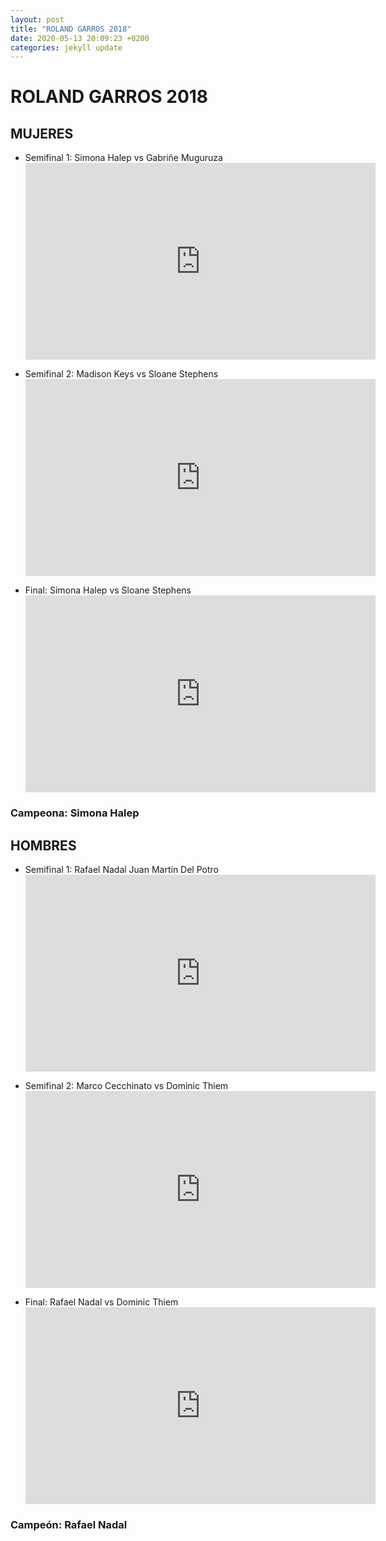 ```yaml
---
layout: post
title: "ROLAND GARROS 2018"
date: 2020-05-13 20:09:23 +0200
categories: jekyll update
---
```


# ROLAND GARROS 2018

## MUJERES

- Semifinal 1: Simona Halep vs Gabriñe Muguruza <iframe width="560" height="315" src="https://www.youtube.com/embed/itBs19r0xZo" frameborder="0" allow="accelerometer; autoplay; encrypted-media; gyroscope; picture-in-picture" allowfullscreen></iframe>

- Semifinal 2: Madison Keys vs Sloane Stephens <iframe width="560" height="315" src="https://www.youtube.com/embed/RLVE5Fq6S4E" frameborder="0" allow="accelerometer; autoplay; encrypted-media; gyroscope; picture-in-picture" allowfullscreen></iframe>

- Final: Simona Halep vs Sloane Stephens <iframe width="560" height="315" src="https://www.youtube.com/embed/VBc_XRYzZy4" frameborder="0" allow="accelerometer; autoplay; encrypted-media; gyroscope; picture-in-picture" allowfullscreen></iframe>

### Campeona: Simona Halep

## HOMBRES

- Semifinal 1: Rafael Nadal Juan Martín Del Potro <iframe width="560" height="315" src="https://www.youtube.com/embed/2oG_KeEqMdE" frameborder="0" allow="accelerometer; autoplay; encrypted-media; gyroscope; picture-in-picture" allowfullscreen></iframe>

- Semifinal 2: Marco Cecchinato vs Dominic Thiem <iframe width="560" height="315" src="https://www.youtube.com/embed/ERFfJk3arhU" frameborder="0" allow="accelerometer; autoplay; encrypted-media; gyroscope; picture-in-picture" allowfullscreen></iframe>

- Final: Rafael Nadal vs Dominic Thiem <iframe width="560" height="315" src="https://www.youtube.com/embed/ug17CLG3gzw" frameborder="0" allow="accelerometer; autoplay; encrypted-media; gyroscope; picture-in-picture" allowfullscreen></iframe>

### Campeón: Rafael Nadal
